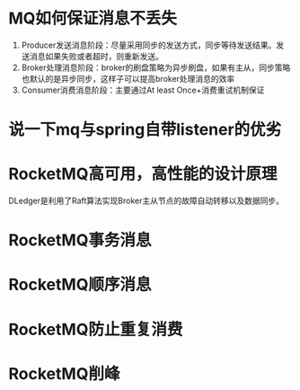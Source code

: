 # MQ如何保证消息不丢失

1. Producer发送消息阶段：尽量采用同步的发送方式，同步等待发送结果。发送消息如果失败或者超时，则重新发送。
2. Broker处理消息阶段：broker的刷盘策略为异步刷盘，如果有主从，同步策略也默认的是异步同步，这样子可以提高broker处理消息的效率
3. Consumer消费消息阶段：主要通过At least Once+消费重试机制保证

# 说一下mq与spring自带listener的优劣

# RocketMQ高可用，高性能的设计原理

DLedger是利用了Raft算法实现Broker主从节点的故障自动转移以及数据同步。

# RocketMQ事务消息

# RocketMQ顺序消息

# RocketMQ防止重复消费

# RocketMQ削峰

